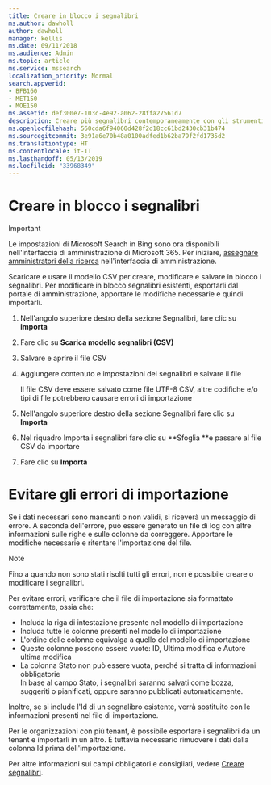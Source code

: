 ```yaml
---
title: Creare in blocco i segnalibri
ms.author: dawholl
author: dawholl
manager: kellis
ms.date: 09/11/2018
ms.audience: Admin
ms.topic: article
ms.service: mssearch
localization_priority: Normal
search.appverid:
- BFB160
- MET150
- MOE150
ms.assetid: def300e7-103c-4e92-a062-28ffa27561d7
description: Creare più segnalibri contemporaneamente con gli strumenti di importazione per il portale di amministrazione di Microsoft Search
ms.openlocfilehash: 560cda6f94060d428f2d18cc61bd2430cb31b474
ms.sourcegitcommit: 3e91a6e70b48a0100adfed1b62ba79f2fd1735d2
ms.translationtype: HT
ms.contentlocale: it-IT
ms.lasthandoff: 05/13/2019
ms.locfileid: "33968349"
---
```

# <a name="bulk-create-bookmarks"></a>Creare in blocco i segnalibri

> [!IMPORTANT]
> Le impostazioni di Microsoft Search in Bing sono ora disponibili nell'interfaccia di amministrazione di Microsoft 365. Per iniziare, [assegnare amministratori della ricerca](https://docs.microsoft.com/it-IT/microsoftsearch/setup-microsoft-search#step-2-assign-search-admin-and-search-editor) nell'interfaccia di amministrazione.
    
Scaricare e usare il modello CSV per creare, modificare e salvare in blocco i segnalibri. Per modificare in blocco segnalibri esistenti, esportarli dal portale di amministrazione, apportare le modifiche necessarie e quindi importarli.
  
1. Nell'angolo superiore destro della sezione Segnalibri, fare clic su **importa**
    
2. Fare clic su **Scarica modello segnalibri (CSV)**
    
3. Salvare e aprire il file CSV
    
4. Aggiungere contenuto e impostazioni dei segnalibri e salvare il file

    Il file CSV deve essere salvato come file UTF-8 CSV, altre codifiche e/o tipi di file potrebbero causare errori di importazione
    
5. Nell'angolo superiore destro della sezione Segnalibri fare clic su **Importa**
    
6. Nel riquadro Importa i segnalibri fare clic su **Sfoglia **e passare al file CSV da importare 
    
7. Fare clic su **Importa**

# <a name="prevent-import-errors"></a>Evitare gli errori di importazione      
Se i dati necessari sono mancanti o non validi, si riceverà un messaggio di errore. A seconda dell'errore, può essere generato un file di log con altre informazioni sulle righe e sulle colonne da correggere. Apportare le modifiche necessarie e ritentare l'importazione del file.

> [!NOTE]
> Fino a quando non sono stati risolti tutti gli errori, non è possibile creare o modificare i segnalibri. 

Per evitare errori, verificare che il file di importazione sia formattato correttamente, ossia che:
- Includa la riga di intestazione presente nel modello di importazione
- Includa tutte le colonne presenti nel modello di importazione
- L'ordine delle colonne equivalga a quello del modello di importazione
- Queste colonne possono essere vuote: ID, Ultima modifica e Autore ultima modifica
- La colonna Stato non può essere vuota, perché si tratta di informazioni obbligatorie  
In base al campo Stato, i segnalibri saranno salvati come bozza, suggeriti o pianificati, oppure saranno pubblicati automaticamente.

Inoltre, se si include l'Id di un segnalibro esistente, verrà sostituito con le informazioni presenti nel file di importazione.

Per le organizzazioni con più tenant, è possibile esportare i segnalibri da un tenant e importarli in un altro. È tuttavia necessario rimuovere i dati dalla colonna Id prima dell'importazione.

Per altre informazioni sui campi obbligatori e consigliati, vedere [Creare segnalibri](create-bookmarks.md).
